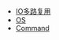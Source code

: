 <!-- docs/LearnNotes/Linux/_sidebar.md -->

<!-- 注意子目录配置，需要加 / -->
* [IO多路复用](LearnNotes/Linux/IOMultiplexing)
* [OS](LearnNotes/Linux/OS)
* [Command](LearnNotes/Linux/Command)


